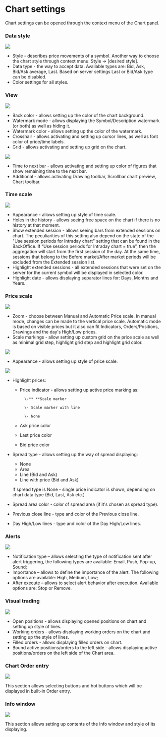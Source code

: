 # Chart settings

Chart settings can be opened through the context menu of the Chart panel. 

### **Data style**

![](<../../../.gitbook/assets/1 (35).png>)

* Style - describes price movements of a symbol. Another way to choose the chart style through context menu: Style -> \[desired style].
* Data type - the way to accept data. Available types are: Bid, Ask, Bid/Ask average, Last. Based on server settings Last or Bid/Ask type can be disabled.
* Color settings for all styles.

### **View**

![](../../../.gitbook/assets/veb-votermark1.png)

* Back color - allows setting up the color of the chart background.
* Watermark mode - allows displaying the Symbol/Description watermark (or both) as well as hiding it.
* Watermark color - allows setting up the color of the watermark.
* Crosshair - allows activating and setting up cursor lines, as well as font color of price/time labels.
* Grid - allows activating and setting up grid on the chart.

![](../../../.gitbook/assets/veb-votermark2.png)

* Time to next bar - allows activating and setting up color of figures that show remaining time to the next bar.
* Additional - allows activating Drawing toolbar, Scrollbar chart preview, Chart toolbar.

###  **Time scale**

![](<../../../.gitbook/assets/new1 (7).jpg>)

* Appearance - allows setting up style of time scale.
* Holes in the history - allows seeing free space on the chart if there is no history at that moment.
* Show extended session - allows seeing bars from extended sessions on chart. The peculiarities of this setting also depend on the state of the "Use session periods for Intraday chart" setting that can be found in the BackOffice. If “Use session periods for Intraday chart = true”, then the aggregation will start from the first session of the day. At the same time, sessions that belong to the Before market/After market periods will be excluded from the Extended session list.
* Highlight extended sessions - all extended sessions that were set on the server for the current symbol will be displayed in selected color.
* Highlight date - allows displaying separator lines for: Days, Months and Years.

### **Price scale**

![](<../../../.gitbook/assets/5 (4).png>)

* Zoom - choose between Manual and Automatic Price scale. In manual mode, changes can be made to the vertical price scale. Automatic mode is based on visible prices but it also can fit Indicators, Orders/Positions, Drawings and the day's High/Low prices.
* Scale markings - allow setting up custom grid on the price scale as well as minimal grid step, highlight grid step and highlight grid color.

![](../../../.gitbook/assets/111.png)

* Appearance - allows setting up style of price scale.

![](<../../../.gitbook/assets/7 (17).png>)

*   Highlight prices:

    * Price indicator - allows setting up active price marking as:

            \-** **Scale marker

            \- Scale marker with line

            \- None

    * Ask price color
    * Last price color
    * Bid price color
*   Spread type - allows setting up the way of spread displaying:

    * None
    * Area
    * Line (Bid and Ask)
    * Line with price (Bid and Ask)

    If spread type is None - single price indicator is shown, depending on chart data type (Bid, Last, Ask etc.)
* Spread area color - color of spread area (if it's chosen as spread type).
* Previous close line - type and color of the Previous close line.
* Day High/Low lines - type and color of the Day High/Low lines.

### Alerts

![](<../../../.gitbook/assets/image (58).png>)

* Notification type – allows selecting the type of notification sent after alert triggering, the following types are available: Email, Push, Pop-up, Sound;
* Importance – allows to define the importance of the alert. The following options are available: High, Medium, Low;
* After execute – allows to select alert behavior after execution. Available options are: Stop or Remove.

### **Visual trading**

![](<../../../.gitbook/assets/8 (21).png>)

* Open positions - allows displaying opened positions on chart and setting up style of lines.
* Working orders - allows displaying working orders on the chart and setting up the style of lines.
* Filled orders - allows displaying filled orders on chart.
* Bound active positions/orders to the left side - allows displaying active positions/orders on the left side of the Chart area. 

### **Chart Order entry**

![](<../../../.gitbook/assets/9 (8).png>)

This section allows selecting buttons and hot buttons which will be displayed in built-in Order entry.

### **Info window**

![](../../../.gitbook/assets/web1.jpg)

This section allows setting up contents of the Info window and style of its displaying.
